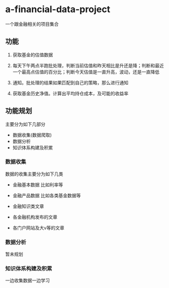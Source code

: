 # a-financial-data-project
一个跟金融相关的项目集合

## 功能

1. 获取基金的估值数据

2. 每天下午两点半跑批处理，判断当前估值和昨天相比是升还是降；判断和最近一个最高点估值的百分比；判断今天估值是一直升高，波动，还是一直降低

3. 通知。批处理的结果如果匹配到自己的策略，那么进行通知

4. 获取基金历史净值。计算出平均持仓成本，及可能的收益率

## 功能规划
主要分为如下几部分
- 数据收集(数据爬取)
- 数据分析
- 知识体系构建及积累

### 数据收集
数据的收集主要分为如下几类
- 金融基本数据
比如利率等

- 金融产品数据
比如各类基金数据等

- 金融知识类文章

- 各金融机构发布的文章
- 各门户网站及大v等的文章


### 数据分析
暂未规划

### 知识体系构建及积累
一边收集数据一边学习
